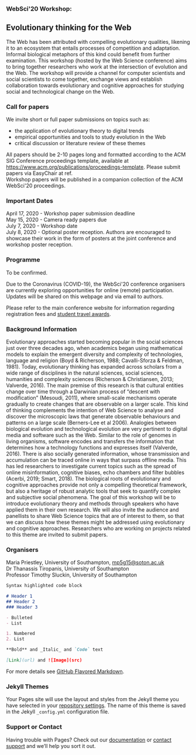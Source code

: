 ### WebSci'20 Workshop:
## Evolutionary thinking for the Web

The Web has been attributed with compelling evolutionary qualities, likening it to an ecosystem that entails processes of competition and adaptation. Informal biological metaphors of this kind could benefit from further examination. This workshop (hosted by the Web Science conference) aims to bring together researchers who work at the intersection of evolution and the Web. The workshop will provide a channel for computer scientists and social scientists to come together, exchange views and establish collaboration towards evolutionary and cognitive approaches for studying social and technological change on the Web.

### Call for papers
We invite short or full paper submissions on topics such as:  
- the application of evolutionary theory to digital trends
- empirical opportunities and tools to study evolution in the Web
- critical discussion or literature review of these themes

All papers should be 2-10 pages long and formatted according to the ACM SIG Conference proceedings template, available at https://www.acm.org/publications/proceedings-template. Please submit papers via EasyChair at ref.   
Workshop papers will be published in a companion collection of the ACM WebSci'20 proceedings.

### Important Dates

April 17, 2020 - Workshop paper submission deadline  
May 15, 2020 - Camera ready papers due  
July 7, 2020 - Workshop date  
July 8, 2020 - Optional poster reception. Authors are encouraged to showcase their work in the form of posters at the joint conference and workshop poster reception. 

### Programme
To be confirmed.  

Due to the Coronavirus (COVID-19), the WebSci'20 conference organisers are currently exploring opportunities for online (remote) participation. Updates will be shared on this webpage and via email to authors. 

Please refer to the main conference website for information regarding registration fees and [student travel awards](https://websci20.webscience.org/financial-support-for-students/).


### Background Information

Evolutionary approaches started becoming popular in the social sciences just over three decades ago, when academics began using mathematical models to explain the emergent diversity and complexity of technologies, language and religion (Boyd & Richerson, 1988; Cavalli-Sforza & Feldman, 1981). Today, evolutionary thinking has expanded across scholars from a wide range of disciplines in the natural sciences, social sciences, humanities and complexity sciences (Richerson & Christiansen, 2013; Valverde, 2016). The main premise of this research is that cultural entities change over time through a Darwinian process of “descent with modification” (Mesoudi, 2011), where small-scale mechanisms operate gradually to create changes that are observable on a larger scale.
This kind of thinking complements the intention of Web Science to analyse and discover the microscopic laws that generate observable behaviours and patterns on a large scale (Berners-Lee et al 2006). Analogies between biological evolution and technological evolution are very pertinent to digital media and software such as the Web. Similar to the role of genomes in living organisms, software encodes and transfers the information that determines how a technology functions and expresses itself (Valverde, 2016). There is also socially generated information, whose transmission and accumulation can be traced online in ways that surpass offline media. This has led researchers to investigate current topics such as the spread of online misinformation, cognitive biases, echo chambers and filter bubbles (Acerbi, 2019; Smart, 2018).
The biological roots of evolutionary and cognitive approaches provide not only a compelling theoretical framework, but also a heritage of robust analytic tools that seek to quantify complex and subjective social phenomena. The goal of this workshop will be to introduce evolutionary theory and methods through speakers who have applied them in their own research. We will also invite the audience and panellists to share Web Science topics that are of interest to them, so that we can discuss how these themes might be addressed using evolutionary and cognitive approaches. Researchers who are working on projects related to this theme are invited to submit papers.

### Organisers
Maria Priestley, University of Southampton, mp5g15@soton.ac.uk  
Dr Thanassis Tiropanis, University of Southampton  
Professor Timothy Sluckin, University of Southampton  


```markdown
Syntax highlighted code block

# Header 1
## Header 2
### Header 3

- Bulleted
- List

1. Numbered
2. List

**Bold** and _Italic_ and `Code` text

[Link](url) and ![Image](src)
```

For more details see [GitHub Flavored Markdown](https://guides.github.com/features/mastering-markdown/).

### Jekyll Themes

Your Pages site will use the layout and styles from the Jekyll theme you have selected in your [repository settings](https://github.com/mpriestley/mpriestley.github.io/settings). The name of this theme is saved in the Jekyll `_config.yml` configuration file.

### Support or Contact

Having trouble with Pages? Check out our [documentation](https://help.github.com/categories/github-pages-basics/) or [contact support](https://github.com/contact) and we’ll help you sort it out.
